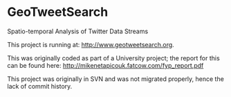 # GeoTweetSearch
Spatio-temporal Analysis of Twitter Data Streams

This project is running at: http://www.geotweetsearch.org.

This was originally coded as part of a University project; the report for this can be found here:
http://mikenetapicouk.fatcow.com/fyp_report.pdf

This project was originally in SVN and was not migrated properly, hence the lack of commit history.
